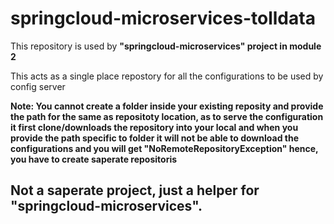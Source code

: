 # springcloud-microservices-tolldata
This repository is used by **"springcloud-microservices" project in module 2**

This acts as a single place repostory for all the configurations to be used by config server  

**Note: You cannot create a folder inside your existing reposity and provide the path for the same as repositoty location, as to serve the configuration it first clone/downloads the repository into your local and when you provide the path specific to folder it will not be able to download the configurations and you will get "NoRemoteRepositoryException" hence, you have to create saperate repositoris**  

## Not a saperate project, just a helper for "springcloud-microservices".
